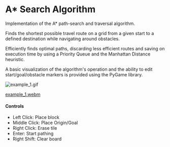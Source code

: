 # A* Search Algorithm
Implementation of the A* path-search and traversal algorithm.

Finds the shortest possible travel route on a grid from a given start to a defined destination while navigating around obstacles.

Efficiently finds optimal paths, discarding less efficient routes and saving on execution time by using a Priority Queue and the Manhattan Distance heuristic.

A basic visualization of the algorithm's operation and the ability to edit start/goal/obstacle markers is provided using the PyGame library.

![example_1.gif](https://github.com/HaizenTrist/A-Star-Pathfinder/assets/123991082/03221e2f-9c93-4ac1-ac21-2e644bfe8709)

[example_1.webm](https://github.com/HaizenTrist/A-Star-Pathfinder/assets/123991082/ecd61fe8-013a-4621-8d37-7f1b0aecb3f3)

#### Controls
- Left Click: Place block
- Middle Click: Place Origin/Goal
- Right Click: Erase tile
- Enter: Start pathing
- Right Shift: Clear board
